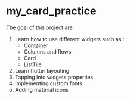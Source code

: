 # my_card_practice

The goal of this project are :
1. Learn how to use different widgets such as :
   - Container
   - Columns and Rows
   - Card
   - ListTile
2. Learn flutter layouting
3. Tapping into widgets properties
4. Implementing custom fonts
5. Adding material icons

